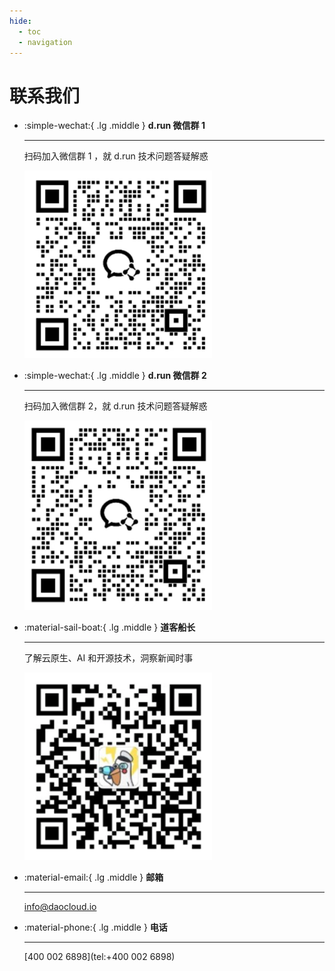 ```yaml
---
hide:
  - toc
  - navigation
---
```


# 联系我们

<div class="grid cards" markdown>

-   :simple-wechat:{ .lg .middle } __d.run 微信群 1__

    ---

    扫码加入微信群 1 ，就 d.run 技术问题答疑解惑

    ![d.run group1](./images/group1.png)

-   :simple-wechat:{ .lg .middle } __d.run 微信群 2__

    ---

    扫码加入微信群 2，就 d.run 技术问题答疑解惑

    ![d.run group1](./images/group2.png)

-   :material-sail-boat:{ .lg .middle } __道客船长__

    ---

    了解云原生、AI 和开源技术，洞察新闻时事

    ![道客船长](./images/capitain.png)

</div>

<div class="grid cards" markdown>

-   :material-email:{ .lg .middle } __邮箱__

    ---

    [info@daocloud.io](mailto:info@daocloud.io)

-   :material-phone:{ .lg .middle } __电话__

    ---

    [400 002 6898](tel:+400 002 6898)

</div>

<!-- -   :simple-zhihu:{ .lg .middle } __知乎__

    ---

    [知乎 - 道客 DaoCloud](https://www.zhihu.com/org/daocloud-3)

-   :simple-bilibili:{ .lg .middle } __B 站__

    ---

    [B 站 - 道客 DaoCloud](https://space.bilibili.com/549612570)

-   :simple-tiktok:{ .lg .middle } __今日头条__

    ---

    [今日头条 - 道客 DaoCloud](https://www.toutiao.com/c/user/token/MS4wLjABAAAAjCL7lpMJRcqWN1GJyHspMBw89REvqHABPpfpIAi3W4SWaXfSu87vF5tWRfhkk7gm/?source=m_redirect)

-   :simple-baidu:{ .lg .middle } __百家号__

    ---

    [百家号 - 道客 DaoCloud](https://author.baidu.com/home?from=bjh_article&app_id=1726352370746478)

-   :simple-linkedin:{ .lg .middle } __LinkedIn__

    ---

    [领英 - 道客 DaoCloud](https://www.linkedin.com/in/daocloud/)

-   :material-twitter:{ .lg .middle } __Twitter__

    ---

    [Twitter 或 X - DaoCloud](https://x.com/daocloud_io)

-   :simple-youtube:{ .lg .middle } __YouTube__

    ---

    [YouTube - DaoCloud](https://www.youtube.com/results?search_query=daocloud) -->

<!-- ## 各地分公司

<div class="grid cards" markdown>

-   :tokyo_tower:{ .lg .middle } __DaoCloud 上海（集团总部）__

    ---

    上海市杨浦区江湾城路 99 号 6 号楼 7 层

-   :house_with_garden:{ .lg .middle } __DaoCloud 新加坡（海外总部）__

    ---

    6 Raffles Quay, \#14-06, Singapore

-   :flag_hk:{ .lg .middle } __DaoCloud 香港__

    ---

    香港九龙塘达之路 72 号（创新中心）4 楼 415 单元

-   :metro:{ .lg .middle } __DaoCloud 北京__

    ---

    北京市西城区德胜门外大街 13 号院 1 号楼合生财富广场 L703A

-   :cityscape:{ .lg .middle } __DaoCloud 深圳__

    ---

    广东省深圳市南山区高新南环路 42 号北邮科技大厦 10 楼 03 室

-   :mountain_snow:{ .lg .middle } __DaoCloud 重庆__

    ---

    重庆市两江新区大竹林街道慈竹路金科天元道 C 区

-   :fontawesome-solid-city:{ .lg .middle } __DaoCloud 南京__

    ---

    江苏省南京市建邺区江东中路 258 号 T6 幢 10 楼 1006 室

-   :palm_tree:{ .lg .middle } __DaoCloud 广州__

    ---

    广东省广州市天河区冼村路 11 号之二保利威座北塔 1706 室

-   :heart:{ .lg .middle } __DaoCloud 武汉__

    ---

    湖北省武汉市洪山区珞狮路 222 号诚功新时代 2203 室

</div> -->
